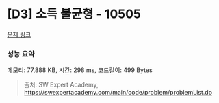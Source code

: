 # [D3] 소득 불균형 - 10505 

[문제 링크](https://swexpertacademy.com/main/code/problem/problemDetail.do?contestProbId=AXNP4CvauaMDFAXS) 

### 성능 요약

메모리: 77,888 KB, 시간: 298 ms, 코드길이: 499 Bytes



> 출처: SW Expert Academy, https://swexpertacademy.com/main/code/problem/problemList.do